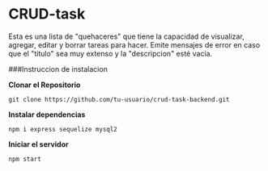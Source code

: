 # CRUD-task

Esta es una lista de "quehaceres" que tiene la capacidad de visualizar, agregar, editar y borrar tareas para hacer.
Emite mensajes de error en caso que el "titulo" sea muy extenso y la "descripcion" esté vacía. 

###Instruccion de instalacion

**Clonar el Repositorio**
 
`git clone https://github.com/tu-usuario/crud-task-backend.git`

**Instalar dependencias**

`npm i express sequelize mysql2`

**Iniciar el servidor**

`npm start`